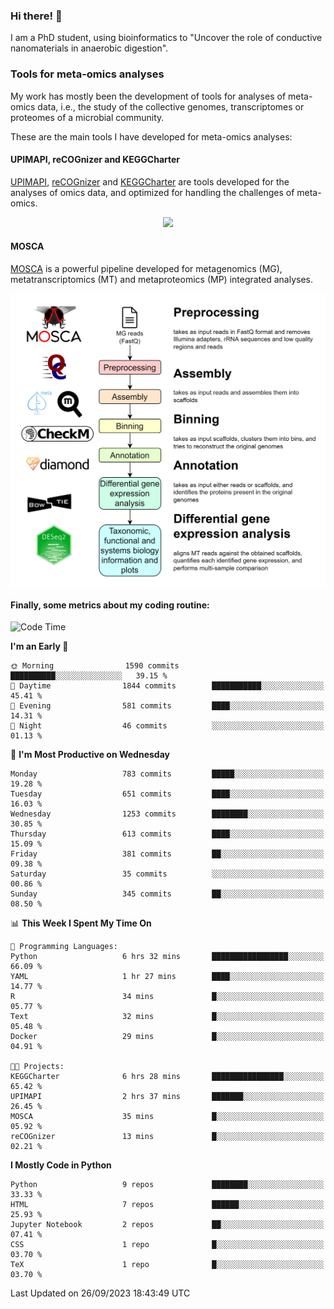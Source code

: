 ### Hi there! 👋

I am a PhD student, using bioinformatics to "Uncover the role of conductive nanomaterials in anaerobic digestion".

### Tools for meta-omics analyses

My work has mostly been the development of tools for analyses of meta-omics data, i.e., the study of the collective genomes, transcriptomes or proteomes of a microbial community.

These are the main tools I have developed for meta-omics analyses:

#### UPIMAPI, reCOGnizer and KEGGCharter

[UPIMAPI](https://github.com/iquasere/UPIMAPI), [reCOGnizer](https://github.com/iquasere/reCOGnizer) and [KEGGCharter](https://github.com/iquasere/KEGGCharter) are tools developed for the analyses of omics data, and optimized for handling the challenges of meta-omics.

<p align="center">
    <img src="assets/annotation_paper.png">
</p>

#### MOSCA

[MOSCA](https://github.com/iquasere/MOSCA) is a powerful pipeline developed for metagenomics (MG), metatranscriptomics (MT) and metaproteomics (MP) integrated analyses.

<p align="center">
    <img src="assets/mosca_workflow.png" align="center" width="700">
</p>


#### Finally, some metrics about my coding routine:

<!--START_SECTION:waka-->
![Code Time](http://img.shields.io/badge/Code%20Time-676%20hrs%2033%20mins-blue)

**I'm an Early 🐤** 

```text
🌞 Morning                1590 commits        ██████████░░░░░░░░░░░░░░░   39.15 % 
🌆 Daytime                1844 commits        ███████████░░░░░░░░░░░░░░   45.41 % 
🌃 Evening                581 commits         ████░░░░░░░░░░░░░░░░░░░░░   14.31 % 
🌙 Night                  46 commits          ░░░░░░░░░░░░░░░░░░░░░░░░░   01.13 % 
```
📅 **I'm Most Productive on Wednesday** 

```text
Monday                   783 commits         █████░░░░░░░░░░░░░░░░░░░░   19.28 % 
Tuesday                  651 commits         ████░░░░░░░░░░░░░░░░░░░░░   16.03 % 
Wednesday                1253 commits        ████████░░░░░░░░░░░░░░░░░   30.85 % 
Thursday                 613 commits         ████░░░░░░░░░░░░░░░░░░░░░   15.09 % 
Friday                   381 commits         ██░░░░░░░░░░░░░░░░░░░░░░░   09.38 % 
Saturday                 35 commits          ░░░░░░░░░░░░░░░░░░░░░░░░░   00.86 % 
Sunday                   345 commits         ██░░░░░░░░░░░░░░░░░░░░░░░   08.50 % 
```


📊 **This Week I Spent My Time On** 

```text
💬 Programming Languages: 
Python                   6 hrs 32 mins       █████████████████░░░░░░░░   66.09 % 
YAML                     1 hr 27 mins        ████░░░░░░░░░░░░░░░░░░░░░   14.77 % 
R                        34 mins             █░░░░░░░░░░░░░░░░░░░░░░░░   05.77 % 
Text                     32 mins             █░░░░░░░░░░░░░░░░░░░░░░░░   05.48 % 
Docker                   29 mins             █░░░░░░░░░░░░░░░░░░░░░░░░   04.91 % 

🐱‍💻 Projects: 
KEGGCharter              6 hrs 28 mins       ████████████████░░░░░░░░░   65.42 % 
UPIMAPI                  2 hrs 37 mins       ███████░░░░░░░░░░░░░░░░░░   26.45 % 
MOSCA                    35 mins             █░░░░░░░░░░░░░░░░░░░░░░░░   05.92 % 
reCOGnizer               13 mins             █░░░░░░░░░░░░░░░░░░░░░░░░   02.21 % 
```

**I Mostly Code in Python** 

```text
Python                   9 repos             ████████░░░░░░░░░░░░░░░░░   33.33 % 
HTML                     7 repos             ██████░░░░░░░░░░░░░░░░░░░   25.93 % 
Jupyter Notebook         2 repos             ██░░░░░░░░░░░░░░░░░░░░░░░   07.41 % 
CSS                      1 repo              █░░░░░░░░░░░░░░░░░░░░░░░░   03.70 % 
TeX                      1 repo              █░░░░░░░░░░░░░░░░░░░░░░░░   03.70 % 
```




 Last Updated on 26/09/2023 18:43:49 UTC
<!--END_SECTION:waka-->
